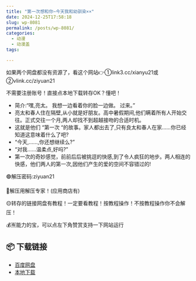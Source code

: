 ```yaml
---
title: "第一次想和你~今天我和幼驯染××"
date: 2024-12-25T17:58:18
slug: wp-8081
permalink: /posts/wp-8081/
categories:
  - 动漫
  - 动漫盖
tags:

---
```


如果两个网盘都没有资源了，看这个网站👉①link3.cc/xianyu21或②vlink.cc/ziyuan21

不需要注册账号！直接点本地下载转存OK？懂吧！

*   简介:“嘿,亮太。 我想一边看着你的脸一边做。 过来。”
*   亮太和春人住在隔壁,从小就是好朋友。高中暑假期间,他们瞒着所有人开始交往。正式交往一个月,两人却找不到超越接吻的合适时机。
*   这就是他们 “第一次 “的故事。家人都出去了,只有良太和春人在家……你已经知道这意味着什么了吧?
*   “今天,……,你还想继续么?”
*   “对我……温柔点,好吗?”
*   第一次的奇妙感觉，前前后后被挑逗的快感,到了令人疯狂的地步。两人相连的快感，他们两人的第一次,因他们产生的爱的空间不容错过的!

🟢解压密码:ziyuan21

🔵解压用解压专家！(应用商店有)

🟡转存的链接网盘有教程！一定要看教程！按教程操作！不按教程操作你不会解压！

💰🈶能力的宝，可以点左下角赞赏支持一下网站运行

## 📦 下载链接
- [百度网盘](https://blziyuan21.com/pay-download/8081?key=a7b5949b64&down_id=0)
- [本地下载](https://blziyuan21.com/pay-download/8081?key=a7b5949b64&down_id=1)

